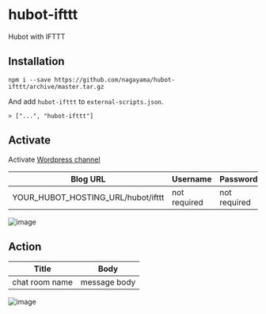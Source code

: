 hubot-ifttt
===========

Hubot with IFTTT


## Installation

```
npm i --save https://github.com/nagayama/hubot-ifttt/archive/master.tar.gz
```

And add `hubot-ifttt` to `external-scripts.json`.

```
> ["...", "hubot-ifttt"]
```

## Activate
Activate [Wordpress channel](https://ifttt.com/channels/wordpress/activate_create)

| Blog URL | Username | Password |
| -------- | -------- | -------- |
| YOUR_HUBOT_HOSTING_URL/hubot/ifttt | not required | not required |


![image](https://cloud.githubusercontent.com/assets/8455/4131175/b640b46c-3342-11e4-8361-f542da76ea1d.png)


## Action
| Title | Body |
| ----- | ---- |
| chat room name | message body |


![image](https://cloud.githubusercontent.com/assets/8455/4131181/df853118-3342-11e4-861d-b92a374cb21d.png)
